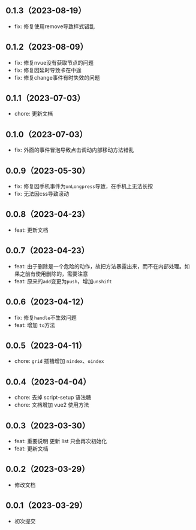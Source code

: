 ## 0.1.3（2023-08-19）
-  fix: 修复使用remove导致样式错乱
## 0.1.2（2023-08-09）
-  fix: 修复nvue没有获取节点的问题
-  fix: 修复因延时导致卡在中途
-  fix: 修复change事件有时失效的问题
## 0.1.1（2023-07-03）
-  chore: 更新文档
## 0.1.0（2023-07-03）
-  fix: 外面的事件冒泡导致点击调动内部移动方法错乱
## 0.0.9（2023-05-30）
-  fix: 修复因手机事件为`onLongpress`导致，在手机上无法长按
-  fix: 无法因css导致滚动
## 0.0.8（2023-04-23）
-  feat: 更新文档
## 0.0.7（2023-04-23）
-  feat: 由于删除是一个危险的动作，故把方法暴露出来，而不在内部处理。如果之前有使用删除的，需要注意
-  feat: 原来的`add`变更为`push`，增加`unshift`
## 0.0.6（2023-04-12）
-  fix: 修复`handle`不生效问题
-  feat: 增加 `to`方法
## 0.0.5（2023-04-11）
-  chore: `grid` 插槽增加 `nindex`、`oindex`
## 0.0.4（2023-04-04）
- chore: 去掉 script-setup 语法糖
- chore: 文档增加 vue2 使用方法
## 0.0.3（2023-03-30）
- feat: 重要说明 更新 list 只会再次初始化
- feat: 更新文档
## 0.0.2（2023-03-29）
- 修改文档
## 0.0.1（2023-03-29）
- 初次提交
